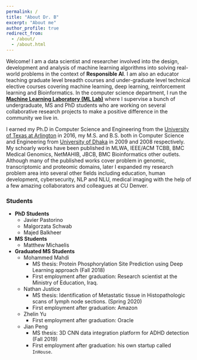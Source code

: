 ```yaml
---
permalink: /
title: "About Dr. B"
excerpt: "About me"
author_profile: true
redirect_from: 
  - /about/
  - /about.html
---
```



Welcome! I am a data scientist and researcher involved into the design, development and analysis of machine learning algorithms into solving real-world problems in the context of **Responsible AI**. I am also an educator teaching graduate level breadth courses and under-graduate level technical elective courses covering machine learning, deep learning, reinforcement learning and Bioinformatics. In the computer science department, I run the **[Machine Learning Laboratory (ML Lab)](https://ml.cse.ucdenver.edu)** where I supervise a bunch of undergraduate, MS and PhD students who are working on several collaborative research projects to make a positive difference in the community we live in.

I earned my Ph.D in Computer Science and Engineering from the [University of Texas at Arlington](https://www.uta.edu) in 2016, my M.S. and B.S. both in Computer Science and Engineering from [University of Dhaka](https://www.du.ac.bd) in 2009 and 2008 respectively. My schoarly works have been published in MLWA, IEEE/ACM TCBB, BMC Medical Genomics, NetMAHIB, JBCB, BMC Bioinformatics other outlets. Although many of the published works cover problem in genomic, transcriptomic and proteomic domains, later I expanded my research problem area into several other fields including education, human development, cybersecurity, NLP and NLU, medical imaging with the help of a few amazing collaborators and colleagues at CU Denver. 

### Students
* **PhD Students**
  - Javier Pastorino
  - Malgorzata Schwab
  - Majed Balkheer
* **MS Students**
  - Matthew Michaelis
* **Graduated MS Students**
  * Mohammed Mahdi
    - MS thesis: Protein Phosphorylation Site Prediction using Deep Learning approach (Fall 2018)
    - First employment after graduation: Research scientist at the Ministry of Education, Iraq.
  * Nathan Justice
    - MS thesis: Identification of Metastatic tissue in Histopathologic scans of lymph node sections. (Spring 2020)
    - First employment after graduation: Amazon
  * Zhelin Yu
    - First employment after graduation: Oracle
  * Jian Peng
    - MS thesis: 3D CNN data integration platform for ADHD detection (Fall 2019)
    - First employment after graduation: his own startup called `InHouse`.